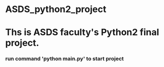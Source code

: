 # ASDS_python2_project
# Ths is ASDS faculty's Python2 final project.
### run command 'python main.py' to start project